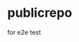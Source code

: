 # publicrepo
for e2e test













































































































































































































































































































































































































































































































































































































































































